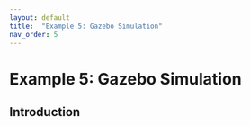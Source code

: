 ```yaml
---
layout: default
title:  "Example 5: Gazebo Simulation"
nav_order: 5
---
```

# Example 5: Gazebo Simulation

## Introduction